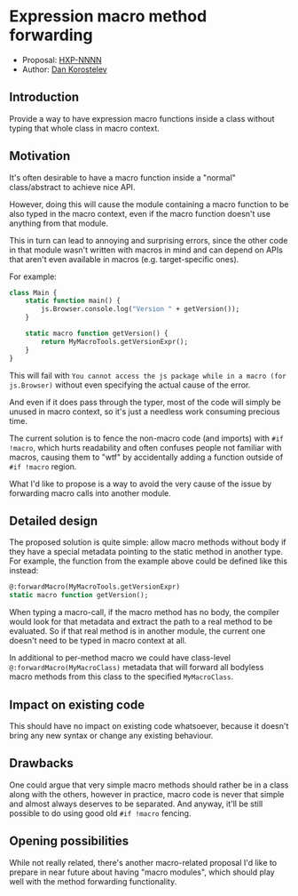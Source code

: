 # Expression macro method forwarding

* Proposal: [HXP-NNNN](NNNN-filename.md)
* Author: [Dan Korostelev](https://github.com/nadako)

## Introduction

Provide a way to have expression macro functions inside a class without typing that whole class
in macro context.

## Motivation

It's often desirable to have a macro function inside a "normal" class/abstract to achieve
nice API.

However, doing this will cause the module containing a macro function to be also typed
in the macro context, even if the macro function doesn't use anything from that module.

This in turn can lead to annoying and surprising errors, since the other code in that
module wasn't written with macros in mind and can depend on APIs that aren't even available
in macros (e.g. target-specific ones).

For example:
```haxe
class Main {
    static function main() {
        js.Browser.console.log("Version " + getVersion());
    }

    static macro function getVersion() {
        return MyMacroTools.getVersionExpr();
    }
}
```
This will fail with `You cannot access the js package while in a macro (for js.Browser)`
without even specifying the actual cause of the error.

And even if it does pass through the typer, most of the code will simply be
unused in macro context, so it's just a needless work consuming precious time.

The current solution is to fence the non-macro code (and imports) with `#if !macro`,
which hurts readability and often confuses people not familiar with macros, causing
them to "wtf" by accidentally adding a function outside of `#if !macro` region.

What I'd like to propose is a way to avoid the very cause of the issue by forwarding
macro calls into another module.

## Detailed design

The proposed solution is quite simple: allow macro methods without body if they have
a special metadata pointing to the static method in another type. For example, the function
from the example above could be defined like this instead:

```haxe
@:forwardMacro(MyMacroTools.getVersionExpr)
static macro function getVersion();
```

When typing a macro-call, if the macro method has no body, the compiler would look
for that metadata and extract the path to a real method to be evaluated. So if that
real method is in another module, the current one doesn't need to be typed in macro
context at all.

In additional to per-method macro we could have class-level `@:forwardMacro(MyMacroClass)`
metadata that will forward all bodyless macro methods from this class to the specified `MyMacroClass`.

## Impact on existing code

This should have no impact on existing code whatsoever, because it doesn't bring any
new syntax or change any existing behaviour.

## Drawbacks

One could argue that very simple macro methods should rather be in a class along
with the others, however in practice, macro code is never that simple and almost
always deserves to be separated. And anyway, it'll be still possible to do using
good old `#if !macro` fencing.

## Opening possibilities

While not really related, there's another macro-related proposal I'd like to prepare
in near future about having "macro modules", which should play well with the method
forwarding functionality.

